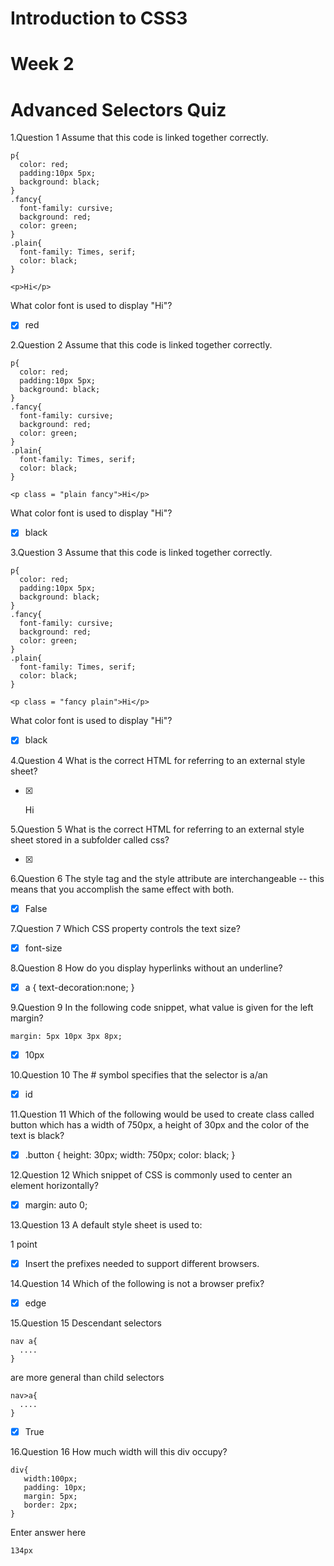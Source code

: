 # Introduction to CSS3

# Week 2

# Advanced Selectors Quiz


1.Question 1
Assume that this code is linked together correctly.
```
p{
  color: red;
  padding:10px 5px;
  background: black;
}
.fancy{
  font-family: cursive;
  background: red;
  color: green;
}
.plain{
  font-family: Times, serif;
  color: black;
}  
```
```
<p>Hi</p>
```
What color font is used to display "Hi"?



- [x] red



2.Question 2
Assume that this code is linked together correctly.

```
p{
  color: red;
  padding:10px 5px;
  background: black;
}
.fancy{
  font-family: cursive;
  background: red;
  color: green;
}
.plain{
  font-family: Times, serif;
  color: black;
}  
```
```
<p class = "plain fancy">Hi</p>
```
What color font is used to display "Hi"?





- [x] black



3.Question 3
Assume that this code is linked together correctly.

```
p{
  color: red;
  padding:10px 5px;
  background: black;
}
.fancy{
  font-family: cursive;
  background: red;
  color: green;
}
.plain{
  font-family: Times, serif;
  color: black;
}  
```
```
<p class = "fancy plain">Hi</p>
```

What color font is used to display "Hi"?


- [x] black


4.Question 4
What is the correct HTML for referring to an external style sheet?

- [x] <p class = "fancy plain">Hi</p>

5.Question 5
What is the correct HTML for referring to an external style sheet stored in a subfolder called css?


- [x] <link rel="stylesheet" href="css/mystyle.css"> 
 
6.Question 6
The style tag and the style attribute are interchangeable -- this means that you accomplish the same effect with both.






- [x] False




7.Question 7
Which CSS property controls the text size?




- [x] font-size

8.Question 8
How do you display hyperlinks without an underline?



- [x] a { text-decoration:none; }




9.Question 9
In the following code snippet, what value is given for the left margin?
```
margin: 5px 10px 3px 8px;
```



- [x] 10px

10.Question 10
The # symbol specifies that the selector is a/an






- [x] id



11.Question 11
Which of the following would be used to create class called button which has a width of 750px, a height of 30px and the color of the text is black?




- [x] .button { height: 30px; width: 750px; color: black; }



12.Question 12
Which snippet of CSS is commonly used to center an element horizontally?


- [x] margin: auto 0;

13.Question 13
A default style sheet is used to:

1 point



- [x] Insert the prefixes needed to support different browsers.

14.Question 14
Which of the following is not a browser prefix?





- [x] edge



15.Question 15
Descendant selectors
```
nav a{
  ....
}
```
are more general than child selectors
```
nav>a{
  ....
}
```


- [x] True

16.Question 16
How much width will this div occupy?
```
div{
   width:100px;
   padding: 10px;
   margin: 5px;
   border: 2px;
}
```
Enter answer here

```
134px
```

